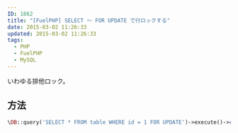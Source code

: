 ```yaml
---
ID: 1862
title: "[FuelPHP] SELECT ～ FOR UPDATE で行ロックする"
date: 2015-03-02 11:26:33
updated: 2015-03-02 11:26:33
tags:
  - PHP
  - FuelPHP
  - MySQL
---
```


いわゆる排他ロック。

## 方法

```php
\DB::query('SELECT * FROM table WHERE id = 1 FOR UPDATE')->execute()->current();
```
